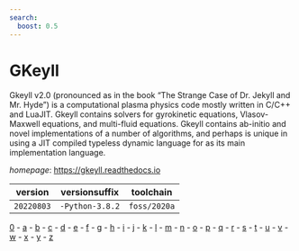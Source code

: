 ```yaml
---
search:
  boost: 0.5
---
```

# GKeyll

Gkeyll v2.0 (pronounced as in the book “The Strange Case of Dr. Jekyll  and Mr. Hyde”) is a computational plasma physics code mostly written in C/C++ and LuaJIT.  Gkeyll contains solvers for gyrokinetic equations, Vlasov-Maxwell equations, and  multi-fluid equations. Gkeyll contains ab-initio and novel implementations of a number  of algorithms, and perhaps is unique in using a JIT compiled typeless dynamic language  for as its main implementation language.

*homepage*: <https://gkeyll.readthedocs.io>

version | versionsuffix | toolchain
--------|---------------|----------
``20220803`` | ``-Python-3.8.2`` | ``foss/2020a``

[0](../0/index.md) - [a](../a/index.md) - [b](../b/index.md) - [c](../c/index.md) - [d](../d/index.md) - [e](../e/index.md) - [f](../f/index.md) - [g](../g/index.md) - [h](../h/index.md) - [i](../i/index.md) - [j](../j/index.md) - [k](../k/index.md) - [l](../l/index.md) - [m](../m/index.md) - [n](../n/index.md) - [o](../o/index.md) - [p](../p/index.md) - [q](../q/index.md) - [r](../r/index.md) - [s](../s/index.md) - [t](../t/index.md) - [u](../u/index.md) - [v](../v/index.md) - [w](../w/index.md) - [x](../x/index.md) - [y](../y/index.md) - [z](../z/index.md)

